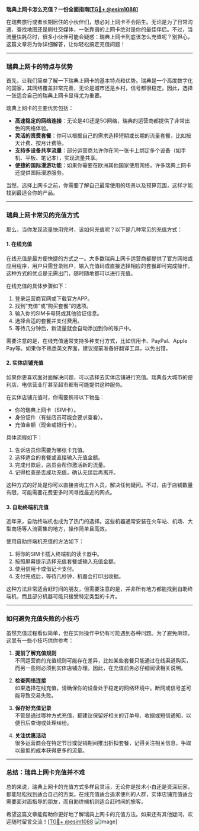 **瑞典上网卡怎么充值？一份全面指南[[TG💪+ @esim1088](https://t.me/s/esim1088)]**

在瑞典旅行或者长期居住的小伙伴们，想必对上网卡不会陌生。无论是为了日常沟通、查找地图还是刷社交媒体，一张靠谱的上网卡绝对是你的最佳伴侣。不过，当流量快耗尽时，很多小伙伴可能会疑惑：瑞典上网卡到底该怎么充值呢？别担心，这篇文章将为你详细解答，让你轻松搞定充值问题！

---

### **瑞典上网卡的特点与优势**

首先，让我们简单了解一下瑞典上网卡的基本特点和优势。瑞典是一个高度数字化的国家，其网络覆盖非常完善，无论是城市还是乡村，信号都很稳定。因此，选择一张适合自己的瑞典上网卡显得尤为重要。

瑞典上网卡的主要优势包括：
- **高速稳定的网络连接**：无论是4G还是5G网络，瑞典的运营商都提供了非常出色的网络体验。
- **灵活的资费套餐**：你可以根据自己的需求选择短期或长期的流量套餐，比如按天计费、按月计费等。
- **支持多设备共享流量**：部分运营商允许你在同一张卡上绑定多个设备（如手机、平板、笔记本），实现流量共享。
- **便捷的国际漫游功能**：如果你需要在欧洲其他国家使用网络，许多瑞典上网卡还提供国际漫游服务。

当然，选择上网卡之前，你需要了解自己最常使用的场景以及预算范围，这样才能找到最适合你的产品。

---

### **瑞典上网卡常见的充值方式**

那么，当你发现流量快用完时，该如何充值呢？以下是几种常见的充值方式：

#### **1. 在线充值**
在线充值是最方便快捷的方式之一。大多数瑞典上网卡运营商都提供了官方网站或应用程序，用户只需登录账户，输入充值码或直接选择相应的套餐即可完成操作。这种方式的优点是无需出门，随时随地都可以进行充值。

在线充值的具体步骤如下：
1. 登录运营商官网或下载官方APP。
2. 找到“充值”或“购买套餐”的选项。
3. 输入你的SIM卡号码或其他验证信息。
4. 选择合适的套餐并支付费用。
5. 等待几分钟后，新流量就会自动添加到你的账户中。

需要注意的是，在线充值通常支持多种支付方式，比如信用卡、PayPal、Apple Pay等。如果你不熟悉英文界面，建议提前准备好翻译工具，以免出错。

#### **2. 实体店铺充值**
如果你更喜欢面对面解决问题，可以选择去实体店铺进行充值。瑞典各大城市的便利店、电信营业厅甚至超市都有可能提供这种服务。

在实体店铺充值时，你需要携带以下物品：
- 你的瑞典上网卡（SIM卡）。
- 身份证件（有些店员可能会要求查看）。
- 充值金额（现金或银行卡）。

具体流程如下：
1. 告诉店员你需要为哪张卡充值。
2. 选择适合的套餐或直接输入充值金额。
3. 完成付款后，店员会帮你激活新的流量。
4. 记得检查是否成功充值，确认无误后再离开。

这种方式的好处是你可以直接咨询工作人员，解决任何疑问。不过，由于店铺数量有限，可能需要花费更多时间寻找最近的网点。

#### **3. 自助终端机充值**
近年来，自助终端机也成为了热门的选择。这些机器通常安装在火车站、机场、大型商场等人流密集的地方，操作简单且高效。

使用自助终端机充值的方法如下：
1. 将你的SIM卡插入终端机的读卡器中。
2. 按照屏幕提示选择充值套餐或输入充值金额。
3. 使用信用卡或借记卡支付。
4. 支付完成后，等待几秒钟，机器会打印出收据。

这种方法非常适合赶时间的朋友，但需要注意的是，并非所有地方都能找到自助终端机，而且部分机器可能只接受特定类型的卡片。

---

### **如何避免充值失败的小技巧**

虽然充值过程看似简单，但在实际操作中仍有可能遇到各种问题。为了避免麻烦，这里有一些小技巧供你参考：

1. **提前了解充值规则**  
   不同运营商的充值规则可能存在差异，比如某些套餐只能通过在线渠道购买，而另一些则必须到实体店铺办理。因此，在充值前务必仔细阅读相关说明。

2. **检查网络连接**  
   如果选择在线充值，请确保你的设备处于稳定的网络环境中。断网或信号差可能导致交易失败。

3. **保存好充值记录**  
   不管是通过哪种方式充值，都建议保留好相关的订单号、收据或短信通知，以便日后查询或处理纠纷。

4. **关注优惠活动**  
   很多运营商会在特定节日或促销期间推出折扣套餐，记得关注相关信息，争取以最低的成本获得更多的流量。

---

### **总结：瑞典上网卡充值并不难**

总的来说，瑞典上网卡的充值方式多样且灵活，无论你是技术小白还是资深玩家，都能轻松找到适合自己的方案。在线充值适合追求便利的人群，实体店铺充值适合需要面对面指导的朋友，而自助终端机则适合赶时间的旅客。

希望这篇文章能帮助你更好地了解瑞典上网卡的充值方法。如果还有其他疑问，欢迎随时留言交流！[[TG💪+ @esim1088](https://t.me/s/esim1088) ![Image](https://i.postimg.cc/4NQfJmqS/Snipaste-2025-05-13-00-14-12.png)]
